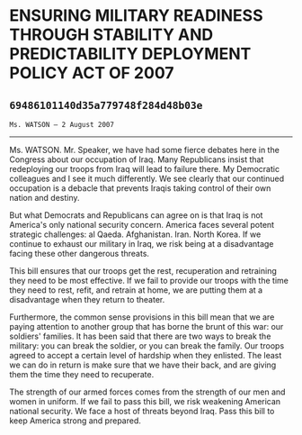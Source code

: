 # ENSURING MILITARY READINESS THROUGH STABILITY AND PREDICTABILITY  DEPLOYMENT POLICY ACT OF 2007
## `69486101140d35a779748f284d48b03e`
`Ms. WATSON — 2 August 2007`

---


Ms. WATSON. Mr. Speaker, we have had some fierce debates here in the 
Congress about our occupation of Iraq. Many Republicans insist that 
redeploying our troops from Iraq will lead to failure there. My 
Democratic colleagues and I see it much differently. We see clearly 
that our continued occupation is a debacle that prevents Iraqis taking 
control of their own nation and destiny.

But what Democrats and Republicans can agree on is that Iraq is not 
America's only national security concern. America faces several potent 
strategic challenges: al Qaeda. Afghanistan. Iran. North Korea. If we 
continue to exhaust our military in Iraq, we risk being at a 
disadvantage facing these other dangerous threats.

This bill ensures that our troops get the rest, recuperation and 
retraining they need to be most effective. If we fail to provide our 
troops with the time they need to rest, refit, and retrain at home, we 
are putting them at a disadvantage when they return to theater.

Furthermore, the common sense provisions in this bill mean that we 
are paying attention to another group that has borne the brunt of this 
war: our soldiers' families. It has been said that there are two ways 
to break the military: you can break the soldier, or you can break the 
family. Our troops agreed to accept a certain level of hardship when 
they enlisted. The least we can do in return is make sure that we have 
their back, and are giving them the time they need to recuperate.

The strength of our armed forces comes from the strength of our men 
and women in uniform. If we fail to pass this bill, we risk weakening 
American national security. We face a host of threats beyond Iraq. Pass 
this bill to keep America strong and prepared.